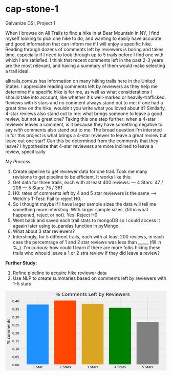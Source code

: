 # cap-stone-1
Galvanize DSI, Project 1

When I browse on All Trails to find a hike in at Bear Mountain in NY, I find myself looking to pick one hike to do, and wanting to easily have accurate and good information that can inform me if I will enjoy a specific hike. Reading through dozens of comments left by reviewers is boring and takes time, especially if I need to look through up to 5 trails before I find one with which I am satisfied. I think that recent comments left in the past 2-3 years are the most relevant, and having a summary of them would make selecting a trail ideal.

alltrails.com/us has information on many hiking trails here in the United States. I appreciate reading comments left by reviewers as they help me determine if a specific hike is for me, as well as what considerations I should take into account, like whether it's well-marked or heavily-trafficked. Reviews with 5 stars and no comment always stand out to me: if one had a great time on the hike, wouldn't you write what you loved about it? Similarly, 4-star reviews also stand out to me: what brings someone to leave a good review, but not a great one? Taking this one step further: when a 4-star reviewer leaves a comment, is it because they have something negative to say _with_ comments also stand out to me: The broad question I'm intersted in for this project is what brings a 4-star reviewer to leave a great review but leave out one star? Can this be determined from the comments that they leave? I hypothesize that 4-star reviewers are more inclined to leave a review, specifically 

_My Process_
1. Create pipeline to get reviewer data for one trail. Took me many revisions to get pipeline to be efficient. It works like this:
2. Get data for three trails, each with at least 400 reviews:
    — 4 Stars: 47 / 206
    — 5 Stars: 75 / 361
3. H0: rates of comments left by 4 and 5 star reviewers is the same --> Welch's T-Test: Fail to reject H0.
4. So I thought maybe if I have larger sample sizes the data will tell me something more intersting. With larger sample sizes, (fill in what happened, reject or not). Yes! Reject H0
5. Went back and saved each trail stats to mongoDB so I could access it agaain later using to_pandas function in pyMongo.
6. What about 3 star reviewers?
7. Interstingly, for 5 different trails, each with at least 200 reviews, in each case the percentrage of 1 and 2 star reviews was less than _____ (fill in %_). I'm curious: how could I learn if there are more folks hiking these trails who whould leave a 1 or 2 stra review if they did leave a review?


 

**Further Study:**
1. Refine pipeline to acquire hike reviewer data
2. Use NLP to create summaries based on comments left by reviewers with 1-5 stars

![image](https://github.com/sborodach/all-trails/blob/main/images/percent_comments.png)

